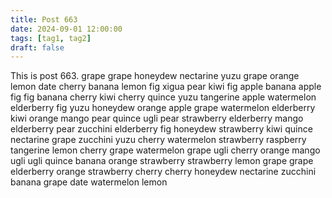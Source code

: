 ```yaml
---
title: Post 663
date: 2024-09-01 12:00:00
tags: [tag1, tag2]
draft: false
---
```

This is post 663.
grape
grape
honeydew
nectarine
yuzu
grape
orange
lemon
date
cherry
banana
lemon
fig
xigua
pear
kiwi
fig
apple
banana
apple
fig
fig
banana
cherry
kiwi
cherry
quince
yuzu
tangerine
apple
watermelon
elderberry
fig
yuzu
honeydew
orange
apple
grape
watermelon
elderberry
kiwi
orange
mango
pear
quince
ugli
pear
strawberry
elderberry
mango
elderberry
pear
zucchini
elderberry
fig
honeydew
strawberry
kiwi
quince
nectarine
grape
zucchini
yuzu
cherry
watermelon
strawberry
raspberry
tangerine
lemon
cherry
grape
watermelon
grape
ugli
cherry
orange
mango
ugli
ugli
quince
banana
orange
strawberry
strawberry
lemon
grape
grape
elderberry
orange
strawberry
cherry
cherry
honeydew
nectarine
zucchini
banana
grape
date
watermelon
lemon
